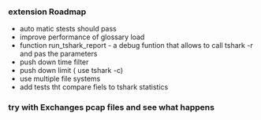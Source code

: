 
### extension Roadmap
* auto matic stests should pass
* improve performance of glossary load
* function run_tshark_report - a debug funtion that allows to call tshark -r  and pas the parameters
* push down time filter
* push down limit ( use tshark -c)
* use multiple file systems
* add tests tht compare fiels to tshark statistics

### try with Exchanges pcap files and see what happens


